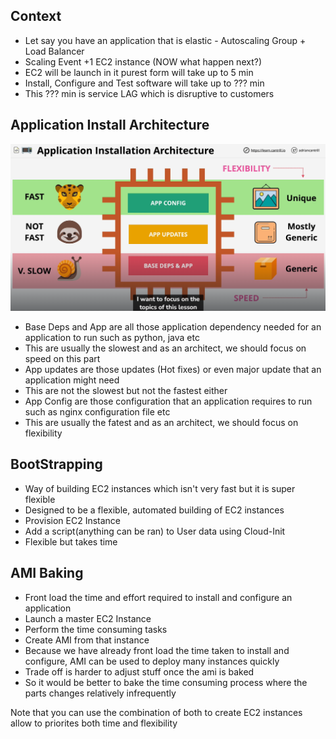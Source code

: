 ## Context
- Let say you have an application that is elastic - Autoscaling Group + Load Balancer
- Scaling Event +1 EC2 instance (NOW what happen next?)
- EC2 will be launch in it purest form will take up to 5 min
- Install, Configure and Test software will take up to ??? min
- This ??? min is service LAG which is disruptive to customers

## Application Install Architecture
![](./AppInstallArchitecture.png)

- Base Deps and App are all those application dependency needed for an application to run such as python, java etc
- This are usually the slowest and as an architect, we should focus on speed on this part
- App updates are those updates (Hot fixes) or even major update that an application might need
- This are not the slowest but not the fastest either
- App Config are those configuration that an application requires to run such as nginx configuration file etc
- This are usually the fatest and as an architect, we should focus on flexibility

## BootStrapping
- Way of building EC2 instances which isn't very fast but it is super flexible
- Designed to be a flexible, automated building of EC2 instances 
- Provision EC2 Instance
- Add a script(anything can be ran) to User data using Cloud-Init
- Flexible but takes time

## AMI Baking
- Front load the time and effort required to install and configure an application
- Launch a master EC2 Instance
- Perform the time consuming tasks
- Create AMI from that instance
- Because we have already front load the time taken to install and configure, AMI can be used to deploy many instances quickly 
- Trade off is harder to adjust stuff once the ami is baked
- So it would be better to bake the time consuming process where the parts changes relatively infrequently

Note that you can use the combination of both to create EC2 instances allow to priorites both time and flexibility
